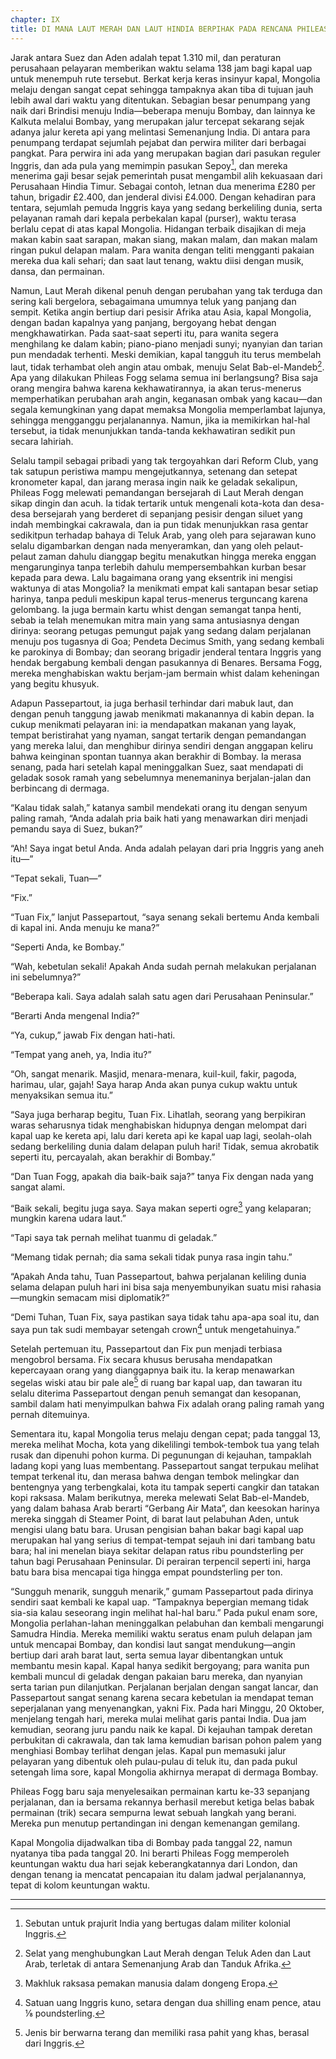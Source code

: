 ```yaml
---
chapter: IX
title: DI MANA LAUT MERAH DAN LAUT HINDIA BERPIHAK PADA RENCANA PHILEAS FOGG
---
```


Jarak antara Suez dan Aden adalah tepat 1.310 mil, dan peraturan perusahaan pelayaran memberikan waktu selama 138 jam bagi kapal uap untuk menempuh rute tersebut. Berkat kerja keras insinyur kapal, Mongolia melaju dengan sangat cepat sehingga tampaknya akan tiba di tujuan jauh lebih awal dari waktu yang ditentukan. Sebagian besar penumpang yang naik dari Brindisi menuju India—beberapa menuju Bombay, dan lainnya ke Kalkuta melalui Bombay, yang merupakan jalur tercepat sekarang sejak adanya jalur kereta api yang melintasi Semenanjung India. Di antara para penumpang terdapat sejumlah pejabat dan perwira militer dari berbagai pangkat. Para perwira ini ada yang merupakan bagian dari pasukan reguler Inggris, dan ada pula yang memimpin pasukan Sepoy[^1], dan mereka menerima gaji besar sejak pemerintah pusat mengambil alih kekuasaan dari Perusahaan Hindia Timur. Sebagai contoh, letnan dua menerima £280 per tahun, brigadir £2.400, dan jenderal divisi £4.000. Dengan kehadiran para tentara, sejumlah pemuda Inggris kaya yang sedang berkeliling dunia, serta pelayanan ramah dari kepala perbekalan kapal (purser), waktu terasa berlalu cepat di atas kapal Mongolia. Hidangan terbaik disajikan di meja makan kabin saat sarapan, makan siang, makan malam, dan makan malam ringan pukul delapan malam. Para wanita dengan teliti mengganti pakaian mereka dua kali sehari; dan saat laut tenang, waktu diisi dengan musik, dansa, dan permainan.

Namun, Laut Merah dikenal penuh dengan perubahan yang tak terduga dan sering kali bergelora, sebagaimana umumnya teluk yang panjang dan sempit. Ketika angin bertiup dari pesisir Afrika atau Asia, kapal Mongolia, dengan badan kapalnya yang panjang, bergoyang hebat dengan mengkhawatirkan. Pada saat-saat seperti itu, para wanita segera menghilang ke dalam kabin; piano-piano menjadi sunyi; nyanyian dan tarian pun mendadak terhenti. Meski demikian, kapal tangguh itu terus membelah laut, tidak terhambat oleh angin atau ombak, menuju Selat Bab-el-Mandeb[^2]. Apa yang dilakukan Phileas Fogg selama semua ini berlangsung? Bisa saja orang mengira bahwa karena kekhawatirannya, ia akan terus-menerus memperhatikan perubahan arah angin, keganasan ombak yang kacau—dan segala kemungkinan yang dapat memaksa Mongolia memperlambat lajunya, sehingga mengganggu perjalanannya. Namun, jika ia memikirkan hal-hal tersebut, ia tidak menunjukkan tanda-tanda kekhawatiran sedikit pun secara lahiriah.

Selalu tampil sebagai pribadi yang tak tergoyahkan dari Reform Club, yang tak satupun peristiwa mampu mengejutkannya, setenang dan setepat kronometer kapal, dan jarang merasa ingin naik ke geladak sekalipun, Phileas Fogg melewati pemandangan bersejarah di Laut Merah dengan sikap dingin dan acuh. Ia tidak tertarik untuk mengenali kota-kota dan desa-desa bersejarah yang berderet di sepanjang pesisir dengan siluet yang indah membingkai cakrawala, dan ia pun tidak menunjukkan rasa gentar sedikitpun terhadap bahaya di Teluk Arab, yang oleh para sejarawan kuno selalu digambarkan dengan nada menyeramkan, dan yang oleh pelaut-pelaut zaman dahulu dianggap begitu menakutkan hingga mereka enggan mengarunginya tanpa terlebih dahulu mempersembahkan kurban besar kepada para dewa. Lalu bagaimana orang yang eksentrik ini mengisi waktunya di atas Mongolia? Ia menikmati empat kali santapan besar setiap harinya, tanpa peduli meskipun kapal terus-menerus terguncang karena gelombang. Ia juga bermain kartu whist dengan semangat tanpa henti, sebab ia telah menemukan mitra main yang sama antusiasnya dengan dirinya: seorang petugas pemungut pajak yang sedang dalam perjalanan menuju pos tugasnya di Goa; Pendeta Decimus Smith, yang sedang kembali ke parokinya di Bombay; dan seorang brigadir jenderal tentara Inggris yang hendak bergabung kembali dengan pasukannya di Benares. Bersama Fogg, mereka menghabiskan waktu berjam-jam bermain whist dalam keheningan yang begitu khusyuk.

Adapun Passepartout, ia juga berhasil terhindar dari mabuk laut, dan dengan penuh tanggung jawab menikmati makanannya di kabin depan. Ia cukup menikmati pelayaran ini: ia mendapatkan makanan yang layak, tempat beristirahat yang nyaman, sangat tertarik dengan pemandangan yang mereka lalui, dan menghibur dirinya sendiri dengan anggapan keliru bahwa keinginan spontan tuannya akan berakhir di Bombay. Ia merasa senang, pada hari setelah kapal meninggalkan Suez, saat mendapati di geladak sosok ramah yang sebelumnya menemaninya berjalan-jalan dan berbincang di dermaga.

“Kalau tidak salah,” katanya sambil mendekati orang itu dengan senyum paling ramah, “Anda adalah pria baik hati yang menawarkan diri menjadi pemandu saya di Suez, bukan?”

“Ah! Saya ingat betul Anda. Anda adalah pelayan dari pria Inggris yang aneh itu—”

“Tepat sekali, Tuan—”

“Fix.”

“Tuan Fix,” lanjut Passepartout, “saya senang sekali bertemu Anda kembali di kapal ini. Anda menuju ke mana?”

“Seperti Anda, ke Bombay.”

“Wah, kebetulan sekali! Apakah Anda sudah pernah melakukan perjalanan ini sebelumnya?”

“Beberapa kali. Saya adalah salah satu agen dari Perusahaan Peninsular.”

“Berarti Anda mengenal India?”

“Ya, cukup,” jawab Fix dengan hati-hati.

“Tempat yang aneh, ya, India itu?”

“Oh, sangat menarik. Masjid, menara-menara, kuil-kuil, fakir, pagoda, harimau, ular, gajah! Saya harap Anda akan punya cukup waktu untuk menyaksikan semua itu.”

“Saya juga berharap begitu, Tuan Fix. Lihatlah, seorang yang berpikiran waras seharusnya tidak menghabiskan hidupnya dengan melompat dari kapal uap ke kereta api, lalu dari kereta api ke kapal uap lagi, seolah-olah sedang berkeliling dunia dalam delapan puluh hari! Tidak, semua akrobatik seperti itu, percayalah, akan berakhir di Bombay.”

“Dan Tuan Fogg, apakah dia baik-baik saja?” tanya Fix dengan nada yang sangat alami.

“Baik sekali, begitu juga saya. Saya makan seperti ogre[^3] yang kelaparan; mungkin karena udara laut.”

“Tapi saya tak pernah melihat tuanmu di geladak.”

“Memang tidak pernah; dia sama sekali tidak punya rasa ingin tahu.”

“Apakah Anda tahu, Tuan Passepartout, bahwa perjalanan keliling dunia selama delapan puluh hari ini bisa saja menyembunyikan suatu misi rahasia—mungkin semacam misi diplomatik?”

“Demi Tuhan, Tuan Fix, saya pastikan saya tidak tahu apa-apa soal itu, dan saya pun tak sudi membayar setengah crown[^4] untuk mengetahuinya.”

Setelah pertemuan itu, Passepartout dan Fix pun menjadi terbiasa mengobrol bersama. Fix secara khusus berusaha mendapatkan kepercayaan orang yang dianggapnya baik itu. Ia kerap menawarkan segelas wiski atau bir pale ale[^5] di ruang bar kapal uap, dan tawaran itu selalu diterima Passepartout dengan penuh semangat dan kesopanan, sambil dalam hati menyimpulkan bahwa Fix adalah orang paling ramah yang pernah ditemuinya.

Sementara itu, kapal Mongolia terus melaju dengan cepat; pada tanggal 13, mereka melihat Mocha, kota yang dikelilingi tembok-tembok tua yang telah rusak dan dipenuhi pohon kurma. Di pegunungan di kejauhan, tampaklah ladang kopi yang luas membentang. Passepartout sangat terpukau melihat tempat terkenal itu, dan merasa bahwa dengan tembok melingkar dan bentengnya yang terbengkalai, kota itu tampak seperti cangkir dan tatakan kopi raksasa. Malam berikutnya, mereka melewati Selat Bab-el-Mandeb, yang dalam bahasa Arab berarti “Gerbang Air Mata”, dan keesokan harinya mereka singgah di Steamer Point, di barat laut pelabuhan Aden, untuk mengisi ulang batu bara. Urusan pengisian bahan bakar bagi kapal uap merupakan hal yang serius di tempat-tempat sejauh ini dari tambang batu bara; hal ini menelan biaya sekitar delapan ratus ribu poundsterling per tahun bagi Perusahaan Peninsular. Di perairan terpencil seperti ini, harga batu bara bisa mencapai tiga hingga empat poundsterling per ton.

“Sungguh menarik, sungguh menarik,” gumam Passepartout pada dirinya sendiri saat kembali ke kapal uap. “Tampaknya bepergian memang tidak sia-sia kalau seseorang ingin melihat hal-hal baru.” Pada pukul enam sore, Mongolia perlahan-lahan meninggalkan pelabuhan dan kembali mengarungi Samudra Hindia. Mereka memiliki waktu seratus enam puluh delapan jam untuk mencapai Bombay, dan kondisi laut sangat mendukung—angin bertiup dari arah barat laut, serta semua layar dibentangkan untuk membantu mesin kapal. Kapal hanya sedikit bergoyang; para wanita pun kembali muncul di geladak dengan pakaian baru mereka, dan nyanyian serta tarian pun dilanjutkan. Perjalanan berjalan dengan sangat lancar, dan Passepartout sangat senang karena secara kebetulan ia mendapat teman seperjalanan yang menyenangkan, yakni Fix. Pada hari Minggu, 20 Oktober, menjelang tengah hari, mereka mulai melihat garis pantai India. Dua jam kemudian, seorang juru pandu naik ke kapal. Di kejauhan tampak deretan perbukitan di cakrawala, dan tak lama kemudian barisan pohon palem yang menghiasi Bombay terlihat dengan jelas. Kapal pun memasuki jalur pelayaran yang dibentuk oleh pulau-pulau di teluk itu, dan pada pukul setengah lima sore, kapal Mongolia akhirnya merapat di dermaga Bombay.

Phileas Fogg baru saja menyelesaikan permainan kartu ke-33 sepanjang perjalanan, dan ia bersama rekannya berhasil merebut ketiga belas babak permainan (trik) secara sempurna lewat sebuah langkah yang berani. Mereka pun menutup pertandingan ini dengan kemenangan gemilang.

Kapal Mongolia dijadwalkan tiba di Bombay pada tanggal 22, namun nyatanya tiba pada tanggal 20. Ini berarti Phileas Fogg memperoleh keuntungan waktu dua hari sejak keberangkatannya dari London, dan dengan tenang ia mencatat pencapaian itu dalam jadwal perjalanannya, tepat di kolom keuntungan waktu.

---

[^1]: Sebutan untuk prajurit India yang bertugas dalam militer kolonial Inggris.

[^2]: Selat yang menghubungkan Laut Merah dengan Teluk Aden dan Laut Arab, terletak di antara Semenanjung Arab dan Tanduk Afrika.

[^3]: Makhluk raksasa pemakan manusia dalam dongeng Eropa.

[^4]: Satuan uang Inggris kuno, setara dengan dua shilling enam pence, atau ⅛ poundsterling.

[^5]: Jenis bir berwarna terang dan memiliki rasa pahit yang khas, berasal dari Inggris.
